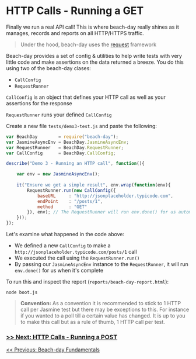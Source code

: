 # HTTP Calls - Running a GET

Finally we run a real API call! This is where beach-day really shines as it manages, records and reports on all HTTP/HTTPS traffic.  

> Under the hood, beach-day uses the [request](https://github.com/request/request) framework

Beach-day provides a set of config & utilities to help write tests with very little code and make assertions on the data returned a breeze. You do this using two of the beach-day clases:
- `CallConfig`
- `RequestRunner`

`CallConfig` is an object that defines your HTTP call as well as your assertions for the response

`RequestRunner` runs your defined `CallConfig`

Create a new file `tests/demo3-test.js` and paste the following:

```javascript
var BeachDay        = require("beach-day");
var JasmineAsyncEnv = BeachDay.JasmineAsyncEnv;
var RequestRunner   = BeachDay.RequestRunner;
var CallConfig      = BeachDay.CallConfig;

describe("Demo 3 - Running an HTTP call", function(){

    var env = new JasmineAsyncEnv();
    
    it("Ensure we get a simple result", env.wrap(function(env){
        RequestRunner.run(new CallConfig({
            baseURL     : "http://jsonplaceholder.typicode.com",
            endPoint    : "/posts/1",
            method      : "GET"
        }), env); // The RequestRunner will run env.done() for us automatically
    }));
});
```

Let's examine what happened in the code above:

 - We defined a new `CallConfig` to make a `http://jsonplaceholder.typicode.com/posts/1` call
 - We executed the call using the `RequestRunner.run()`
 - By passing our `JasmineAsyncEnv` instance to the `RequestRunner`, it will run `env.done()` for us when it's complete


To run this and inspect the report (`reports/beach-day-report.html`):

```
node boot.js
```


> **Convention:**
> As a convention it is recommended to stick to 1 HTTP call per Jasmine test but there may be exceptions to this. For instance if you wanted to a poll till a certain value has changed.
> It is up to you to make this call but as a rule of thumb, 1 HTTP call per test. 

### [>> Next: HTTP Calls - Running a POST](step4.md)

[<< Previous: Beach-day Fundamentals](step2.md)